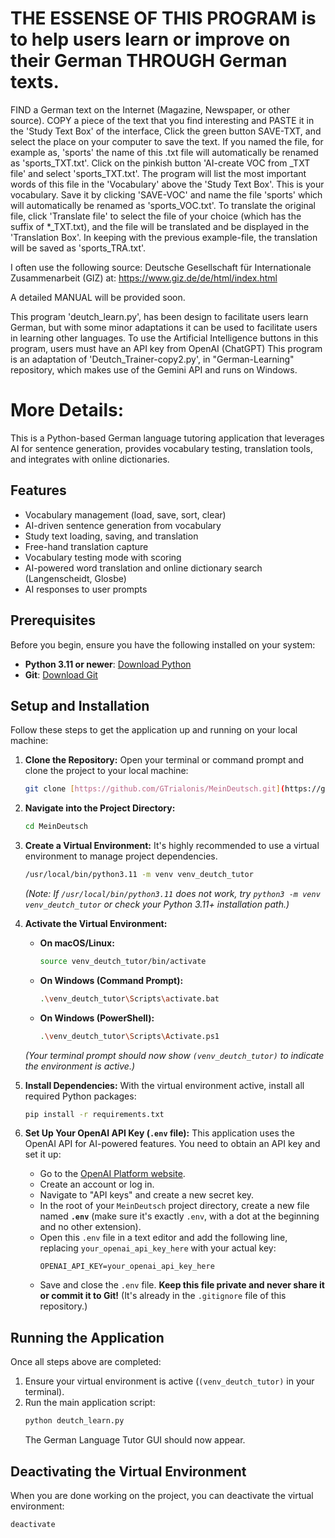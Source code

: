# THE ESSENSE OF THIS PROGRAM is to help users learn or improve on their German THROUGH German texts.
FIND a German text on the Internet (Magazine, Newspaper, or other source). COPY a piece of the text that you find interesting and PASTE it in the 'Study Text Box' of the interface, Click the green button SAVE-TXT, and select the place on your computer to save the text. If you named the file, for example as, 'sports' the name of this .txt file will automatically be renamed as 'sports_TXT.txt'. Click on the pinkish button 'AI-create VOC from _TXT file' and select 'sports_TXT.txt'. The program will list the most important words of this file in the 'Vocabulary' above the 'Study Text Box'. This is your vocabulary. Save it by clicking 'SAVE-VOC' and name the file 'sports' which will automatically be renamed as 'sports_VOC.txt'. To translate the original file, click 'Translate file' to select the file of your choice (which has the suffix of *_TXT.txt), and the file will be translated and be displayed in the 'Translation Box'. In keeping with the previous example-file, the translation will be saved as 'sports_TRA.txt'.

I often use the following source: Deutsche Gesellschaft für Internationale Zusammenarbeit (GIZ) at:
https://www.giz.de/de/html/index.html

A detailed MANUAL will be provided soon.

This program 'deutch_learn.py', has been design to facilitate users learn German, but with some minor adaptations it can be used to facilitate users in learning other languages.
To use the Artificial Intelligence buttons in this program, users must have an API key from OpenAI (ChatGPT)
This program is an adaptation of 'Deutch_Trainer-copy2.py', in "German-Learning" repository, which makes use of the Gemini API and runs on Windows.

# More Details:

This is a Python-based German language tutoring application that leverages AI for sentence generation, provides vocabulary testing, translation tools, and integrates with online dictionaries.

## Features

- Vocabulary management (load, save, sort, clear)
- AI-driven sentence generation from vocabulary
- Study text loading, saving, and translation
- Free-hand translation capture
- Vocabulary testing mode with scoring
- AI-powered word translation and online dictionary search (Langenscheidt, Glosbe)
- AI responses to user prompts

## Prerequisites

Before you begin, ensure you have the following installed on your system:

-   **Python 3.11 or newer**: [Download Python](https://www.python.org/downloads/)
-   **Git**: [Download Git](https://git-scm.com/downloads)

## Setup and Installation

Follow these steps to get the application up and running on your local machine:

1.  **Clone the Repository:**
    Open your terminal or command prompt and clone the project to your local machine:
    ```bash
    git clone [https://github.com/GTrialonis/MeinDeutsch.git](https://github.com/GTrialonis/MeinDeutsch.git)
    ```

2.  **Navigate into the Project Directory:**
    ```bash
    cd MeinDeutsch
    ```

3.  **Create a Virtual Environment:**
    It's highly recommended to use a virtual environment to manage project dependencies.
    ```bash
    /usr/local/bin/python3.11 -m venv venv_deutch_tutor
    ```
    *(Note: If `/usr/local/bin/python3.11` does not work, try `python3 -m venv venv_deutch_tutor` or check your Python 3.11+ installation path.)*

4.  **Activate the Virtual Environment:**
    * **On macOS/Linux:**
        ```bash
        source venv_deutch_tutor/bin/activate
        ```
    * **On Windows (Command Prompt):**
        ```bash
        .\venv_deutch_tutor\Scripts\activate.bat
        ```
    * **On Windows (PowerShell):**
        ```bash
        .\venv_deutch_tutor\Scripts\Activate.ps1
        ```
    *(Your terminal prompt should now show `(venv_deutch_tutor)` to indicate the environment is active.)*

5.  **Install Dependencies:**
    With the virtual environment active, install all required Python packages:
    ```bash
    pip install -r requirements.txt
    ```

6.  **Set Up Your OpenAI API Key (`.env` file):**
    This application uses the OpenAI API for AI-powered features. You need to obtain an API key and set it up:
    * Go to the [OpenAI Platform website](https://platform.openai.com/).
    * Create an account or log in.
    * Navigate to "API keys" and create a new secret key.
    * In the root of your `MeinDeutsch` project directory, create a new file named **`.env`** (make sure it's exactly `.env`, with a dot at the beginning and no other extension).
    * Open this `.env` file in a text editor and add the following line, replacing `your_openai_api_key_here` with your actual key:
        ```
        OPENAI_API_KEY=your_openai_api_key_here
        ```
    * Save and close the `.env` file. **Keep this file private and never share it or commit it to Git!** (It's already in the `.gitignore` file of this repository.)

## Running the Application

Once all steps above are completed:

1.  Ensure your virtual environment is active (`(venv_deutch_tutor)` in your terminal).
2.  Run the main application script:
    ```bash
    python deutch_learn.py
    ```
    The German Language Tutor GUI should now appear.

## Deactivating the Virtual Environment

When you are done working on the project, you can deactivate the virtual environment:
```bash
deactivate
